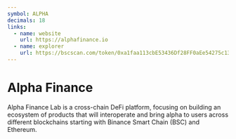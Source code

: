 ```yaml
---
symbol: ALPHA
decimals: 18
links:
  - name: website
    url: https://alphafinance.io
  - name: explorer
    url: https://bscscan.com/token/0xa1faa113cbE53436Df28FF0aEe54275c13B40975
---
```


# Alpha Finance

Alpha Finance Lab is a cross-chain DeFi platform, focusing on building an ecosystem of products that will interoperate and bring alpha to users across different blockchains starting with Binance Smart Chain (BSC) and Ethereum.
